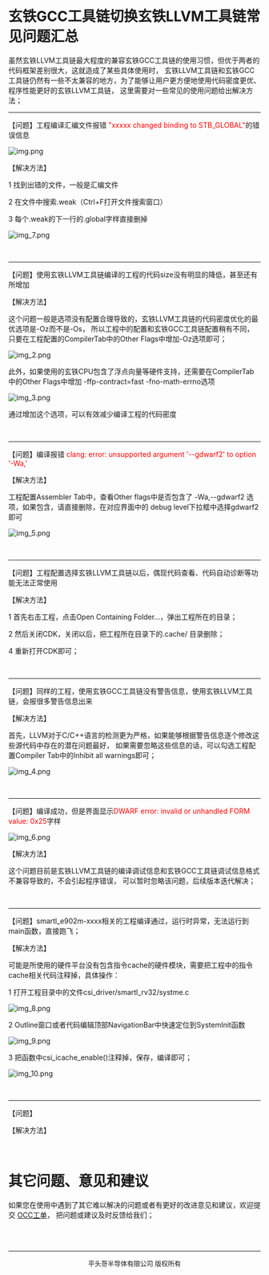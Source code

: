 # 玄铁GCC工具链切换玄铁LLVM工具链常见问题汇总 
虽然玄铁LLVM工具链最大程度的兼容玄铁GCC工具链的使用习惯，但优于两者的代码框架差别很大，这就造成了某些具体使用时，
玄铁LLVM工具链和玄铁GCC工具链仍然有一些不太兼容的地方，为了能够让用户更方便地使用代码密度更优、
程序性能更好的玄铁LLVM工具链， 这里需要对一些常见的使用问题给出解决方法；

***

【问题】工程编译汇编文件报错 <font color=red>"xxxxx changed binding to STB_GLOBAL"</font>的错误信息

![img.png](img.png)

【解决方法】

1 找到出错的文件，一般是汇编文件

2 在文件中搜索.weak（Ctrl+F打开文件搜索窗口）

3 每个.weak的下一行的.global字样直接删掉

![img_7.png](img_7.png)

<br/>

***

【问题】使用玄铁LLVM工具链编译的工程的代码size没有明显的降低，甚至还有所增加

【解决方法】

这个问题一般是选项没有配置合理导致的，玄铁LLVM工具链的代码密度优化的最优选项是-Oz而不是-Os，
所以工程中的配置和玄铁GCC工具链配置稍有不同，只要在工程配置的CompilerTab中的Other Flags中增加-Oz选项即可；

![img_2.png](img_2.png)

此外，如果使用的玄铁CPU包含了浮点向量等硬件支持，还需要在CompilerTab中的Other Flags中增加
-ffp-contract=fast -fno-math-errno选项

![img_3.png](img_3.png)

通过增加这个选项，可以有效减少编译工程的代码密度

<br/>

***

【问题】编译报错 <font color=red>clang: error: unsupported argument '--gdwarf2' to option '-Wa,'</font>

【解决方法】

工程配置Assembler Tab中，查看Other flags中是否包含了 -Wa,--gdwarf2 选项，如果包含，请直接删除，在对应界面中的
debug level下拉框中选择gdwarf2即可

![img_5.png](img_5.png)

<br/>

***

【问题】工程配置选择玄铁LLVM工具链以后，偶现代码查看、代码自动诊断等功能无法正常使用

【解决方法】

1 首先右击工程，点击Open Containing Folder...，弹出工程所在的目录；

2 然后关闭CDK，关闭以后，把工程所在目录下的.cache/ 目录删除；

4 重新打开CDK即可；


<br/>

***

【问题】同样的工程，使用玄铁GCC工具链没有警告信息，使用玄铁LLVM工具链，会报很多警告信息出来

【解决方法】

首先，LLVM对于C/C++语言的检测更为严格，如果能够根据警告信息逐个修改这些源代码中存在的潜在问题最好，
如果需要忽略这些信息的话，可以勾选工程配置Compiler Tab中的Inhibit all warnings即可；

![img_4.png](img_4.png)

<br/>

***

【问题】编译成功，但是界面显示<font color=red>DWARF error: invalid or unhandled FORM value: 0x25</font>字样

![img_6.png](img_6.png)

【解决方法】

这个问题目前是玄铁LLVM工具链的编译调试信息和玄铁GCC工具链调试信息格式不兼容导致的，不会引起程序错误，
可以暂时忽略该问题，后续版本迭代解决；

<br/>

***

【问题】smartl_e902m-xxxx相关的工程编译通过，运行时异常，无法运行到main函数，直接跑飞；

【解决方法】

可能是所使用的硬件平台没有包含指令cache的硬件模块，需要把工程中的指令cache相关代码注释掉，具体操作：

1 打开工程目录中的文件csi_driver/smartl_rv32/systme.c

![img_8.png](img_8.png)

2 Outline窗口或者代码编辑顶部NavigationBar中快速定位到SystemInit函数

![img_9.png](img_9.png)

3 把函数中csi_icache_enable()注释掉，保存，编译即可；

![img_10.png](img_10.png)

<br/>

***

【问题】

【解决方法】

<br/>


# 其它问题、意见和建议
如果您在使用中遇到了其它难以解决的问题或者有更好的改进意见和建议，欢迎提交
[OCC工单](https://xuantie.t-head.cn/people/workorder-submit)， 把问题或建议及时反馈给我们；


<br/>
<br/>

***
<center><font size="2">平头哥半导体有限公司 版权所有</font></center>
